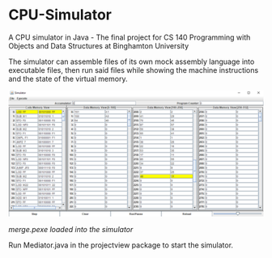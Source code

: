 # CPU-Simulator
A CPU simulator in Java - The final project for CS 140 Programming with Objects and Data Structures at Binghamton University

The simulator can assemble files of its own mock assembly language into executable files, then run said files while showing the machine instructions and the state of the virtual memory.

![](simulator-sc.PNG)

*merge.pexe loaded into the simulator*

Run Mediator.java in the projectview package to start the simulator.
